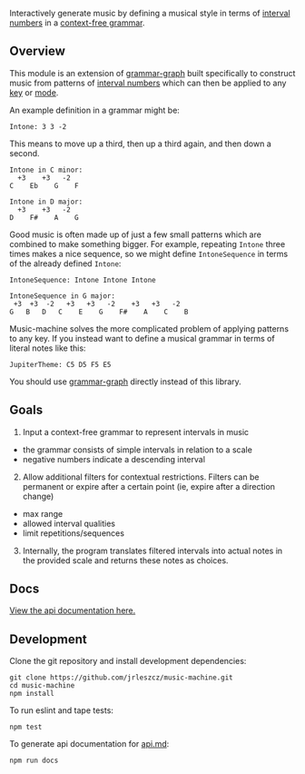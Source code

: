 Interactively generate music by defining a musical style in terms of [interval numbers](https://en.wikipedia.org/wiki/Interval_(music)#Number) in a [context-free grammar](https://en.wikipedia.org/wiki/Context-free_grammar).

## Overview

This module is an extension of [grammar-graph](https://www.npmjs.com/package/grammar-graph) built specifically to construct music from patterns of [interval numbers](https://en.wikipedia.org/wiki/Interval_(music)#Number) which can then be applied to any [key](https://en.wikipedia.org/wiki/Key_(music)) or [mode](https://en.wikipedia.org/wiki/Mode_(music)#Modern).

An example definition in a grammar might be:
```
Intone: 3 3 -2

```
This means to move up a third, then up a third again, and then down a second.

```
Intone in C minor:
  +3    +3   -2
C    Eb    G    F

Intone in D major:
  +3    +3   -2
D    F#    A    G
```

Good music is often made up of just a few small patterns which are combined to make something bigger. For example, repeating `Intone` three times makes a nice sequence, so we might define `IntoneSequence` in terms of the already defined `Intone`:
```
IntoneSequence: Intone Intone Intone

IntoneSequence in G major:
 +3  +3  -2   +3   +3   -2    +3   +3   -2
G   B   D   C    E    G    F#    A    C    B
```

Music-machine solves the more complicated problem of applying patterns to any key. If you instead want to define a musical grammar in terms of literal notes like this:
```
JupiterTheme: C5 D5 F5 E5
```
You should use [grammar-graph](https://www.npmjs.com/package/grammar-graph) directly instead of this library.


## Goals

1. Input a context-free grammar to represent intervals in music
  - the grammar consists of simple intervals in relation to a scale
  - negative numbers indicate a descending interval

2. Allow additional filters for contextual restrictions. Filters can be permanent or expire after a certain point (ie, expire after a direction change)
  - max range
  - allowed interval qualities
  - limit repetitions/sequences

3. Internally, the program translates filtered intervals into actual notes in the provided scale and returns these notes as choices.

## Docs
[View the api documentation here.](api.md)

## Development

Clone the git repository and install development dependencies:
```
git clone https://github.com/jrleszcz/music-machine.git
cd music-machine
npm install
```

To run eslint and tape tests:
```
npm test
```

To generate api documentation for [api.md](api.md):
```
npm run docs
```